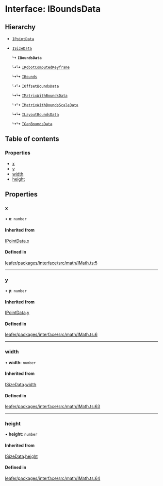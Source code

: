 # Interface: IBoundsData

## Hierarchy

- [`IPointData`](IPointData.md)

- [`ISizeData`](ISizeData.md)

  ↳ **`IBoundsData`**

  ↳↳ [`IRobotComputedKeyframe`](IRobotComputedKeyframe.md)

  ↳↳ [`IBounds`](IBounds.md)

  ↳↳ [`IOffsetBoundsData`](IOffsetBoundsData.md)

  ↳↳ [`IMatrixWithBoundsData`](IMatrixWithBoundsData.md)

  ↳↳ [`IMatrixWithBoundsScaleData`](IMatrixWithBoundsScaleData.md)

  ↳↳ [`ILayoutBoundsData`](ILayoutBoundsData.md)

  ↳↳ [`IGapBoundsData`](IGapBoundsData.md)

## Table of contents

### Properties

- [x](IBoundsData.md#x)
- [y](IBoundsData.md#y)
- [width](IBoundsData.md#width)
- [height](IBoundsData.md#height)

## Properties

### x

• **x**: `number`

#### Inherited from

[IPointData](IPointData.md).[x](IPointData.md#x)

#### Defined in

[leafer/packages/interface/src/math/IMath.ts:5](https://github.com/leaferjs/leafer/blob/a165a56/packages/interface/src/math/IMath.ts#L5)

___

### y

• **y**: `number`

#### Inherited from

[IPointData](IPointData.md).[y](IPointData.md#y)

#### Defined in

[leafer/packages/interface/src/math/IMath.ts:6](https://github.com/leaferjs/leafer/blob/a165a56/packages/interface/src/math/IMath.ts#L6)

___

### width

• **width**: `number`

#### Inherited from

[ISizeData](ISizeData.md).[width](ISizeData.md#width)

#### Defined in

[leafer/packages/interface/src/math/IMath.ts:63](https://github.com/leaferjs/leafer/blob/a165a56/packages/interface/src/math/IMath.ts#L63)

___

### height

• **height**: `number`

#### Inherited from

[ISizeData](ISizeData.md).[height](ISizeData.md#height)

#### Defined in

[leafer/packages/interface/src/math/IMath.ts:64](https://github.com/leaferjs/leafer/blob/a165a56/packages/interface/src/math/IMath.ts#L64)
